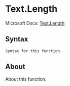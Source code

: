 ---
---

# Text.Length

Microsoft Docs: [Text.Length](https://docs.microsoft.com/en-us/powerquery-m/text-length)

## Syntax

```
Syntax for this function.
```

## About

About this function.


